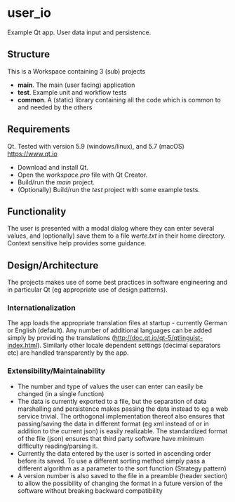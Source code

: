 # user_io
Example Qt app. User data input and persistence. 

## Structure
This is a Workspace containing 3 (sub) projects
- **main**. The main (user facing) application 
- **test**. Example unit and workflow tests
- **common**. A (static) library containing all the code which is common to and needed by the others


## Requirements
Qt. Tested with version 5.9 (windows/linux), and 5.7 (macOS)
https://www.qt.io

- Download and install Qt. 
- Open the *workspace.pro* file with Qt Creator.
- Build/run the *main* project. 
- (Optionally) Build/run the *test* project with some example tests.

## Functionality
The user is presented with a modal dialog where they can enter several values, and (optionally) save them to a file *werte.txt* in their home directory. Context sensitive help provides some guidance.

## Design/Architecture
The projects makes use of some best practices in software engineering and in particular Qt (eg appropriate use of design patterns). 

### Internationalization 
The app loads the appropriate translation files at startup - currently German or English (default). Any number of additional languages can be added simply by providing the translations (http://doc.qt.io/qt-5/qtlinguist-index.html). Similarly other locale dependent settings (decimal separators etc) are handled transparently by the app.

### Extensibility/Maintainability
- The number and type of values the user can enter can easily be changed (in a single function)
- The data is currently exported to a file, but the separation of data marshalling and persistence makes passing the data instead to eg a web service trivial. The orthogonal implementation thereof also ensures that passing/saving the data in different format (eg xml instead of or in addition to the current json) is easily realizable. The standardized format of the file (json) ensures that third party software have minimum difficulty reading/parsing it.
- Currently the data entered by the user is sorted in ascending order before its saved. To use a different sorting method simply pass a different algorithm as a parameter to the sort function (Strategy pattern)
- A version number is also saved to the file in a preamble (header section) to allow the possibility of changing the format in a future version of the software without breaking backward compatibility
